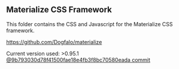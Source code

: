 ## Materialize CSS Framework

This folder contains the CSS and Javascript for the Materialize CSS framework.

https://github.com/Dogfalo/materialize

Current version used: >0.95.1 [@9b793030d78f41500fae18e4fb3f8bc70580eada commit](https://github.com/Dogfalo/materialize/commit/9b793030d78f41500fae18e4fb3f8bc70580eada)